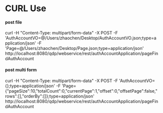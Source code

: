 CURL Use
====

#### post file

curl -H "Content-Type: multipart/form-data" -X POST -F 'AuthAccountVO=@/Users/zhaochen/Desktop/AuthAccountVO.json;type=application/json' -F 'Page=@/Users/zhaochen/Desktop/Page.json;type=application/json' http://localhost:8080/qdp/webservice/rest/authAccountApplication/pageFindAuthAccount

#### post multi form

curl -H "Content-Type: multipart/form-data" -X POST -F 'AuthAccountVO={};type=application/json' -F 'Page={"pageSize":10,"totalCount":0,"currentPage":1,"offset":0,"offsetPage":false,"rows":[],"orderBy":[]};type=application/json' http://localhost:8080/qdp/webservice/rest/authAccountApplication/pageFindAuthAccount
